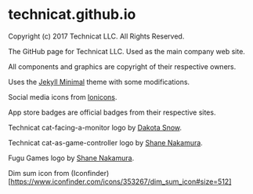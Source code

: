 # technicat.github.io

Copyright (c) 2017 Technicat LLC. All Rights Reserved.

The GitHub page for Technicat LLC. Used as the main company web site.

All components and graphics are copyright of their respective owners.

Uses the [Jekyll Minimal](https://github.com/orderedlist) theme with some modifications.

Social media icons from [Ionicons](http://ionicons.com).

App store badges are official badges from their respective sites.

Technicat cat-facing-a-monitor logo by [Dakota Snow](http://espressyourself.coffee/).

Technicat cat-as-game-controller logo by [Shane Nakamura](http://shanenakamuradesigns.com).

Fugu Games logo by [Shane Nakamura](http://shanenakamuradesigns.com).

Dim sum icon from (Iconfinder)[https://www.iconfinder.com/icons/353267/dim_sum_icon#size=512]






